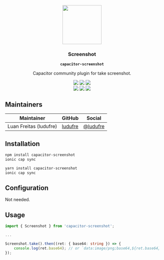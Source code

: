 <p align="center"><br><img src="https://user-images.githubusercontent.com/236501/85893648-1c92e880-b7a8-11ea-926d-95355b8175c7.png" width="128" height="128" /></p>
<h3 align="center">Screenshot</h3>
<p align="center"><strong><code>capacitor-screenshot</code></strong></p>
<p align="center">
  Capacitor community plugin for take screenshot.
</p>

<p align="center">
  <img src="https://img.shields.io/maintenance/yes/2021?style=flat-square" />
  <a href="https://github.com/ludufre/capacitor-screenshot/actions?query=workflow%3A%22CI%22"><img src="https://img.shields.io/github/actions/workflow/status/ludufre/capacitor-screenshot/test.yml" /></a>
  <a href="https://www.npmjs.com/package/capacitor-screenshot"><img src="https://img.shields.io/npm/l/capacitor-screenshot?style=flat-square" /></a>
<br>
  <a href="https://www.npmjs.com/package/capacitor-screenshot"><img src="https://img.shields.io/npm/dw/capacitor-screenshot?style=flat-square" /></a>
  <a href="https://www.npmjs.com/package/capacitor-screenshot"><img src="https://img.shields.io/npm/v/capacitor-screenshot?style=flat-square" /></a>
<!-- ALL-CONTRIBUTORS-BADGE:START - Do not remove or modify this section -->
<a href="#contributors-"><img src="https://img.shields.io/badge/all%20contributors-0-orange?style=flat-square" /></a>
<!-- ALL-CONTRIBUTORS-BADGE:END -->
</p>

## Maintainers

| Maintainer             | GitHub                                | Social                                  |
| ---------------------- | ------------------------------------- | --------------------------------------- |
| Luan Freitas (ludufre) | [ludufre](https://github.com/ludufre) | [@ludufre](https://twitter.com/ludufre) |

## Installation

```bash
npm install capacitor-screenshot
ionic cap sync
```

```bash
yarn install capacitor-screenshot
ionic cap sync
```

## Configuration

Not needed.

## Usage

```typescript
import { Screenshot } from 'capacitor-screenshot';

...

Screenshot.take().then((ret: { base64: string }) => {
    console.log(ret.base64); // or `data:image/png;base64,${ret.base64}`
});
```
